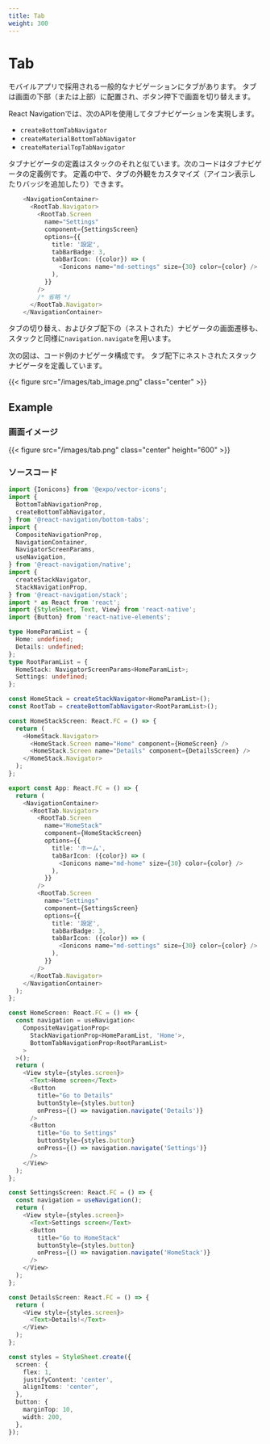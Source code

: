 ```yaml
---
title: Tab
weight: 300
---
```


# Tab

モバイルアプリで採用される一般的なナビゲーションにタブがあります。
タブは画面の下部（または上部）に配置され、ボタン押下で画面を切り替えます。

React Navigationでは、次のAPIを使用してタブナビゲーションを実現します。

- `createBottomTabNavigator`
- `createMaterialBottomTabNavigator`
- `createMaterialTopTabNavigator`

タブナビゲータの定義はスタックのそれと似ています。次のコードはタブナビゲータの定義例です。
定義の中で、タブの外観をカスタマイズ（アイコン表示したりバッジを追加したり）できます。

```typescript
    <NavigationContainer>
      <RootTab.Navigator>
        <RootTab.Screen
          name="Settings"
          component={SettingsScreen}
          options={{
            title: '設定',
            tabBarBadge: 3,
            tabBarIcon: ({color}) => (
              <Ionicons name="md-settings" size={30} color={color} />
            ),
          }}
        />
        /* 省略 */
      </RootTab.Navigator>
    </NavigationContainer>
```

タブの切り替え、およびタブ配下の（ネストされた）ナビゲータの画面遷移も、スタックと同様に`navigation.navigate`を用います。

次の図は、コード例のナビゲータ構成です。
タブ配下にネストされたスタックナビゲータを定義しています。

{{< figure src="/images/tab_image.png" class="center" >}}


## Example

### 画面イメージ

{{< figure src="/images/tab.png" class="center" height="600" >}}

### ソースコード

```typescript
import {Ionicons} from '@expo/vector-icons';
import {
  BottomTabNavigationProp,
  createBottomTabNavigator,
} from '@react-navigation/bottom-tabs';
import {
  CompositeNavigationProp,
  NavigationContainer,
  NavigatorScreenParams,
  useNavigation,
} from '@react-navigation/native';
import {
  createStackNavigator,
  StackNavigationProp,
} from '@react-navigation/stack';
import * as React from 'react';
import {StyleSheet, Text, View} from 'react-native';
import {Button} from 'react-native-elements';

type HomeParamList = {
  Home: undefined;
  Details: undefined;
};
type RootParamList = {
  HomeStack: NavigatorScreenParams<HomeParamList>;
  Settings: undefined;
};

const HomeStack = createStackNavigator<HomeParamList>();
const RootTab = createBottomTabNavigator<RootParamList>();

const HomeStackScreen: React.FC = () => {
  return (
    <HomeStack.Navigator>
      <HomeStack.Screen name="Home" component={HomeScreen} />
      <HomeStack.Screen name="Details" component={DetailsScreen} />
    </HomeStack.Navigator>
  );
};

export const App: React.FC = () => {
  return (
    <NavigationContainer>
      <RootTab.Navigator>
        <RootTab.Screen
          name="HomeStack"
          component={HomeStackScreen}
          options={{
            title: 'ホーム',
            tabBarIcon: ({color}) => (
              <Ionicons name="md-home" size={30} color={color} />
            ),
          }}
        />
        <RootTab.Screen
          name="Settings"
          component={SettingsScreen}
          options={{
            title: '設定',
            tabBarBadge: 3,
            tabBarIcon: ({color}) => (
              <Ionicons name="md-settings" size={30} color={color} />
            ),
          }}
        />
      </RootTab.Navigator>
    </NavigationContainer>
  );
};

const HomeScreen: React.FC = () => {
  const navigation = useNavigation<
    CompositeNavigationProp<
      StackNavigationProp<HomeParamList, 'Home'>,
      BottomTabNavigationProp<RootParamList>
    >
  >();
  return (
    <View style={styles.screen}>
      <Text>Home screen</Text>
      <Button
        title="Go to Details"
        buttonStyle={styles.button}
        onPress={() => navigation.navigate('Details')}
      />
      <Button
        title="Go to Settings"
        buttonStyle={styles.button}
        onPress={() => navigation.navigate('Settings')}
      />
    </View>
  );
};

const SettingsScreen: React.FC = () => {
  const navigation = useNavigation();
  return (
    <View style={styles.screen}>
      <Text>Settings screen</Text>
      <Button
        title="Go to HomeStack"
        buttonStyle={styles.button}
        onPress={() => navigation.navigate('HomeStack')}
      />
    </View>
  );
};

const DetailsScreen: React.FC = () => {
  return (
    <View style={styles.screen}>
      <Text>Details!</Text>
    </View>
  );
};

const styles = StyleSheet.create({
  screen: {
    flex: 1,
    justifyContent: 'center',
    alignItems: 'center',
  },
  button: {
    marginTop: 10,
    width: 200,
  },
});
```
